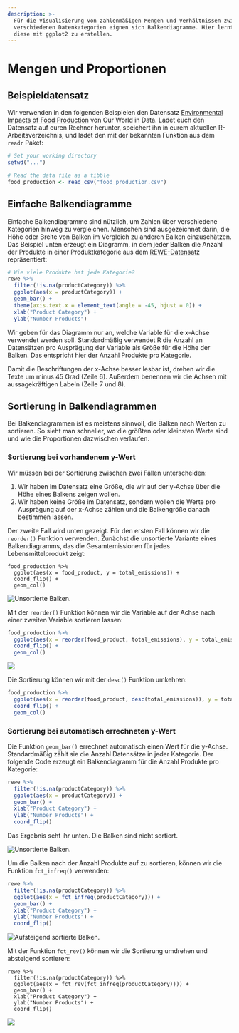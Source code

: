 ```yaml
---
description: >-
  Für die Visualisierung von zahlenmäßigen Mengen und Verhältnissen zwischen
  verschiedenen Datenkategorien eignen sich Balkendiagramme. Hier lernt ihr,
  diese mit ggplot2 zu erstellen.
---
```


# Mengen und Proportionen

## Beispieldatensatz

Wir verwenden in den folgenden Beispielen den Datensatz [Environmental Impacts of Food Production](../../datensaetze-und-uebungen/datensaetze/environmental-impacts-of-food-production.md) von Our World in Data. Ladet euch den Datensatz auf euren Rechner herunter, speichert ihn in eurem aktuellen R-Arbeitsverzeichnis, und ladet den mit der bekannten Funktion aus dem `readr` Paket:

```r
# Set your working directory
setwd("...")

# Read the data file as a tibble
food_production <- read_csv("food_production.csv")
```

## Einfache Balkendiagramme

Einfache Balkendiagramme sind nützlich, um Zahlen über verschiedene Kategorien hinweg zu vergleichen. Menschen sind ausgezeichnet darin, die Höhe oder Breite von Balken im Vergleich zu anderen Balken einzuschätzen. Das Beispiel unten erzeugt ein Diagramm, in dem jeder Balken die Anzahl der Produkte in einer Produktkategorie aus dem [REWE-Datensatz](../../datensaetze-und-uebungen/datensaetze/rewe-online-products.md) repräsentiert:

```r
# Wie viele Produkte hat jede Kategorie?
rewe %>%
  filter(!is.na(productCategory)) %>%
  ggplot(aes(x = productCategory)) + 
  geom_bar() +
  theme(axis.text.x = element_text(angle = -45, hjust = 0)) +
  xlab("Product Category") + 
  ylab("Number Products")
```

Wir geben für das Diagramm nur an, welche Variable für die x-Achse verwendet werden soll. Standardmäßig verwendet R die Anzahl an Datensätzen pro Ausprägung der Variable als Größe für die Höhe der Balken. Das entspricht hier der Anzahl Produkte pro Kategorie.

Damit die Beschriftungen der x-Achse besser lesbar ist, drehen wir die Texte um minus 45 Grad (Zeile 6). Außerdem benennen wir die Achsen mit aussagekräftigen Labeln (Zeile 7 und 8).

## Sortierung in Balkendiagrammen

Bei Balkendiagrammen ist es meistens sinnvoll, die Balken nach Werten zu sortieren. So sieht man schneller, wo die größten oder kleinsten Werte sind und wie die Proportionen dazwischen verlaufen.

### Sortierung bei vorhandenem y-Wert

Wir müssen bei der Sortierung zwischen zwei Fällen unterscheiden:

1. Wir haben im Datensatz eine Größe, die wir auf der y-Achse über die Höhe eines Balkens zeigen wollen.
2. Wir haben keine Größe im Datensatz, sondern wollen die Werte pro Ausprägung auf der x-Achse zählen und die Balkengröße danach bestimmen lassen.

Der zweite Fall wird unten gezeigt. Für den ersten Fall können wir die `reorder()` Funktion verwenden. Zunächst die unsortierte Variante eines Balkendiagramms, das die Gesamtemissionen für jedes Lebensmittelprodukt zeigt:

```
food_production %>%
  ggplot(aes(x = food_product, y = total_emissions)) +
  coord_flip() +
  geom_col()
```

![Unsortierte Balken.](<../../.gitbook/assets/image (49) (1).png>)

Mit der `reorder()` Funktion können wir die Variable auf der Achse nach einer zweiten Variable sortieren lassen:

```r
food_production %>%
  ggplot(aes(x = reorder(food_product, total_emissions), y = total_emissions)) +
  coord_flip() +
  geom_col()
```

![](<../../.gitbook/assets/image (35).png>)

Die Sortierung können wir mit der `desc()` Funktion umkehren:

```r
food_production %>%
  ggplot(aes(x = reorder(food_product, desc(total_emissions)), y = total_emissions)) +
  coord_flip() +
  geom_col()
```

### Sortierung bei automatisch errechneten y-Wert

Die Funktion `geom_bar()` errechnet automatisch einen Wert für die y-Achse. Standardmäßig zählt sie die Anzahl Datensätze in jeder Kategorie. Der folgende Code erzeugt ein Balkendiagramm für die Anzahl Produkte pro Kategorie:

```r
rewe %>%
  filter(!is.na(productCategory)) %>%
  ggplot(aes(x = productCategory)) + 
  geom_bar() +
  xlab("Product Category") + 
  ylab("Number Products") +
  coord_flip()
```

Das Ergebnis seht ihr unten. Die Balken sind nicht sortiert.

![Unsortierte Balken.](<../../.gitbook/assets/image (31).png>)

Um die Balken nach der Anzahl Produkte auf zu sortieren, können wir die Funktion `fct_infreq()` verwenden:

```r
rewe %>%
  filter(!is.na(productCategory)) %>%
  ggplot(aes(x = fct_infreq(productCategory))) + 
  geom_bar() +
  xlab("Product Category") + 
  ylab("Number Products") +
  coord_flip()

```

![Aufsteigend sortierte Balken.](<../../.gitbook/assets/image (29) (1).png>)

Mit der Funktion `fct_rev()` können wir die Sortierung umdrehen und absteigend sortieren:

```
rewe %>%
  filter(!is.na(productCategory)) %>%
  ggplot(aes(x = fct_rev(fct_infreq(productCategory)))) + 
  geom_bar() +
  xlab("Product Category") + 
  ylab("Number Products") +
  coord_flip()
```

![](<../../.gitbook/assets/image (44).png>)
